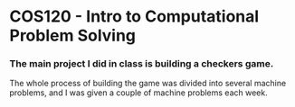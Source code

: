 # COS120 - Intro to Computational Problem Solving

### The main project I did in class is building a checkers game.
The whole process of building the game was divided into several machine problems, and I was given a couple of machine problems each week.
